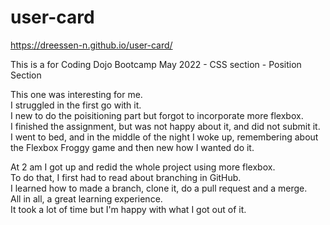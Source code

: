 # user-card

https://dreessen-n.github.io/user-card/

This is a for Coding Dojo Bootcamp May 2022 - CSS section - Position Section 

This one was interesting for me.<br/>
I struggled in the first go with it.<br/>
I new to do the poisitioning part but forgot to incorporate more flexbox.<br/>
I finished the assignment, but was not happy about it, and did not submit it.<br/>
I went to bed, and in the middle of the night I woke up, remembering about the Flexbox Froggy game and then new how I wanted do it.

At 2 am I got up and redid the whole project using more flexbox.<br/>
To do that, I first had to read about branching in GitHub.<br/>
I learned how to made a branch, clone it, do a pull request and a merge.<br/>
All in all, a great learning experience.<br/>
It took a lot of time but I'm happy with what I got out of it.
